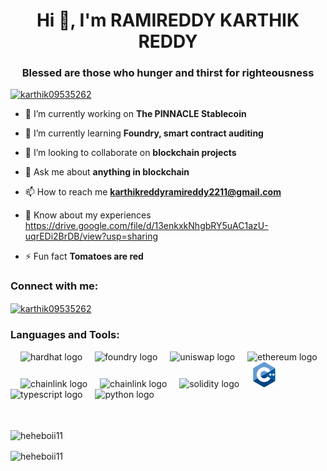 <h1 align="center">Hi 👋, I'm RAMIREDDY KARTHIK REDDY</h1>
<h3 align="center">Blessed are those who hunger and thirst for righteousness</h3>

<p align="left"> <a href="https://twitter.com/karthik09535262" target="blank"><img src="https://img.shields.io/twitter/follow/karthik09535262?logo=twitter&style=for-the-badge" alt="karthik09535262" /></a> </p>

- 🔭 I’m currently working on **The PINNACLE Stablecoin**

- 🌱 I’m currently learning **Foundry, smart contract auditing**

- 👯 I’m looking to collaborate on **blockchain projects**

- 💬 Ask me about **anything in blockchain**

- 📫 How to reach me **karthikreddyramireddy2211@gmail.com**

- 📄 Know about my experiences https://drive.google.com/file/d/13enkxkNhgbRY5uAC1azU-uqrEDi2BrDB/view?usp=sharing
- ⚡ Fun fact **Tomatoes are red**

<h3 align="left">Connect with me:</h3>
<p align="left">
<a href="https://twitter.com/karthik09535262" target="blank"><img align="center" src="https://raw.githubusercontent.com/rahuldkjain/github-profile-readme-generator/master/src/images/icons/Social/twitter.svg" alt="karthik09535262" height="30" width="40" /></a>
</p>

<h3 align="left">Languages and Tools:</h3>


<div align="left">
  <img width="12" />
  <img src="https://cdn.swisscows.com/image?url=https%3A%2F%2Fwww.solodev.com%2Ffile%2F13466e21-dd2c-11ec-b9ad-0eaef3759f5f%2FHardhat-Logo-Icon.png" height="40" alt="hardhat logo"  />
  <img width="12" />
  <img src="https://moralis.io/wp-content/uploads/web3wiki/170-foundry/637aed6751438b58df4f23db_vsOHSnFCWFd7F4FKD3WyqVs5OL1bbnm-OYI7HxjENC8.png" height="40" alt="foundry logo"  />
  <img width="12" />
  <img src="https://cdn.swisscows.com/image?url=https%3A%2F%2Fcryptologos.cc%2Flogos%2Funiswap-uni-logo.png" height="40" alt="uniswap logo"  />
  <img width="12" />
  <img src="https://cdn.swisscows.com/image?url=https%3A%2F%2Fupload.wikimedia.org%2Fwikipedia%2Fcommons%2Fthumb%2F0%2F05%2FEthereum_logo_2014.svg%2F1257px-Ethereum_logo_2014.svg.png" height="40" alt="ethereum logo"  />
  <img width="12" />
  <img src="https://cdn.swisscows.com/image?url=https%3A%2F%2Fcryptologos.cc%2Flogos%2Fchainlink-link-logo.png" height="40" alt="chainlink logo"  />
  <img width="12" />
  <img src="https://cdn.swisscows.com/image?url=https%3A%2F%2Flogodownload.org%2Fwp-content%2Fuploads%2F2017%2F06%2Fbitcoin-logo-1-1.png" height="40" alt="chainlink logo"  />
  <img width="12" />
  <img src="https://cdn.jsdelivr.net/gh/devicons/devicon/icons/solidity/solidity-original.svg" height="40" alt="solidity logo"  />
  <img width="12" />
  <a target="_blank" rel="noreferrer"> <img src="https://raw.githubusercontent.com/devicons/devicon/master/icons/cplusplus/cplusplus-original.svg" alt="cplusplus" height="40"/>
  <img src="https://cdn.jsdelivr.net/gh/devicons/devicon/icons/typescript/typescript-original.svg" height="40" alt="typescript logo"  />
  <img width="12" />
  <img src="https://cdn.jsdelivr.net/gh/devicons/devicon/icons/python/python-original.svg" height="40" alt="python logo"  />

</div>
<br><br/>



<p><img align="center" src="https://github-readme-stats.vercel.app/api/top-langs?username=heheboii11&show_icons=true&locale=en&layout=compact" alt="heheboii11" /></p>

<p><img align="center" src="https://github-readme-streak-stats.herokuapp.com/?user=heheboii11&" alt="heheboii11" /></p>

<!--
**heheboii11/heheboii11** is a ✨ _special_ ✨ repository because its `README.md` (this file) appears on your GitHub profile.

Here are some ideas to get you started:

- 🔭 I’m currently working on ...
- 🌱 I’m currently learning ...
- 👯 I’m looking to collaborate on ...
- 🤔 I’m looking for help with ...
- 💬 Ask me about ...
- 📫 How to reach me: ...
- 😄 Pronouns: ...
- ⚡ Fun fact: ...
-->
